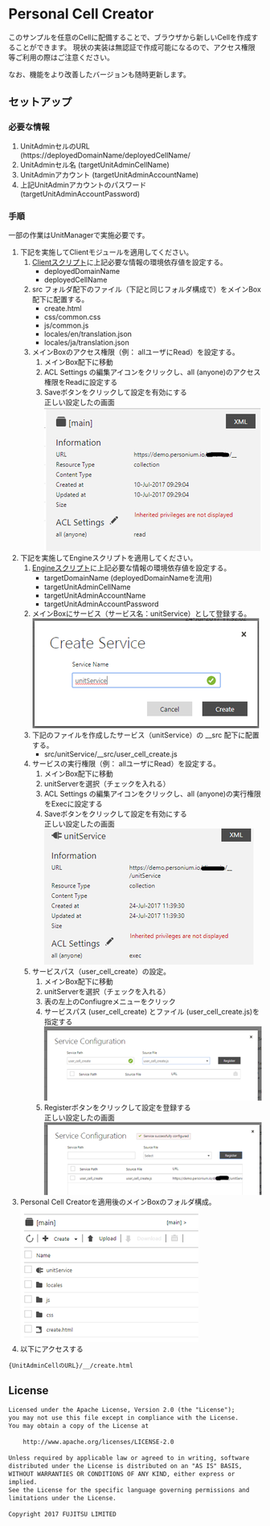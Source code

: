 # Personal Cell Creator  

このサンプルを任意のCellに配備することで、ブラウザから新しいCellを作成することができます。
現状の実装は無認証で作成可能になるので、アクセス権限等ご利用の際はご注意ください。

なお、機能をより改善したバージョンも随時更新します。

## セットアップ

### 必要な情報

1. UnitAdminセルのURL (https://deployedDomainName/deployedCellName/
1. UnitAdminセル名 (targetUnitAdminCellName)  
1. UnitAdminアカウント (targetUnitAdminAccountName)
1. 上記UnitAdminアカウントのパスワード (targetUnitAdminAccountPassword)

### 手順
一部の作業はUnitManagerで実施必要です。  

1. 下記を実施してClientモジュールを適用してください。  
    1. [Clientスクリプト](./src/js/common.js)に上記必要な情報の環境依存値を設定する。  
        - deployedDomainName  
        - deployedCellName  
    1. src フォルダ配下のファイル（下記と同じフォルダ構成で）をメインBox配下に配置する。  
        - create.html  
        - css/common.css  
        - js/common.js  
        - locales/en/translation.json  
        - locales/ja/translation.json  
    1. メインBoxのアクセス権限（例： allユーザにRead）を設定する。  
        1. メインBox配下に移動  
        1. ACL Settings の編集アイコンをクリックし、all (anyone)のアクセス権限をReadに設定する  
        1. Saveボタンをクリックして設定を有効にする    
        正しい設定したの画面  
        ![Main box's permission](./doc/main_Permission.PNG)  
1. 下記を実施してEngineスクリプトを適用してください。  
    1. [Engineスクリプト](./src/unitService/__src/user_cell_create.js)に上記必要な情報の環境依存値を設定する。  
        - targetDomainName (deployedDomainNameを流用)  
        - targetUnitAdminCellName  
        - targetUnitAdminAccountName  
        - targetUnitAdminAccountPassword  
    1. メインBoxにサービス（サービス名：unitService）として登録する。  
    ![Create a service](./doc/CreateServiceDialog.PNG)  
    1. 下記のファイルを作成したサービス（unitService）の __src 配下に配置する。  
        - src/unitService/__src/user_cell_create.js  
    1. サービスの実行権限（例： allユーザにRead）を設定する。  
        1. メインBox配下に移動  
        1. unitServerを選択（チェックを入れる）  
        1. ACL Settings の編集アイコンをクリックし、all (anyone)の実行権限をExecに設定する  
        1. Saveボタンをクリックして設定を有効にする  
        正しい設定したの画面  
        ![unitService's permission](./doc/unitService_Permission.PNG)  
    1. サービスパス（user_cell_create）の設定。  
        1. メインBox配下に移動  
        1. unitServerを選択（チェックを入れる）  
        1. 表の左上のConfiugreメニューをクリック  
        1. サービスパス (user_cell_create) とファイル (user_cell_create.js)を指定する  
        ![Configure service](./doc/ServiceConfigurationDialog.PNG)  
        1. Registerボタンをクリックして設定を登録する  
        正しい設定したの画面  
        ![Service path registered](./doc/ServiceConfigurationDialog_Registered.PNG) 
1. Personal Cell Creatorを適用後のメインBoxのフォルダ構成。  
![main box](./doc/mainBox_folderStructure.PNG)  
1. 以下にアクセスする

```
{UnitAdminCellのURL}/__/create.html
```

## License

	Licensed under the Apache License, Version 2.0 (the "License");
	you may not use this file except in compliance with the License.
	You may obtain a copy of the License at

	    http://www.apache.org/licenses/LICENSE-2.0

	Unless required by applicable law or agreed to in writing, software
	distributed under the License is distributed on an "AS IS" BASIS,
	WITHOUT WARRANTIES OR CONDITIONS OF ANY KIND, either express or implied.
	See the License for the specific language governing permissions and
	limitations under the License.

	Copyright 2017 FUJITSU LIMITED
